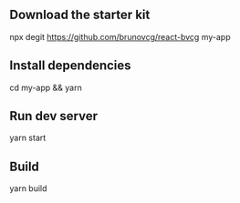 ## Download the starter kit

npx degit https://github.com/brunovcg/react-bvcg my-app

## Install dependencies

cd my-app &&
yarn

## Run dev server

yarn start

## Build

yarn build
